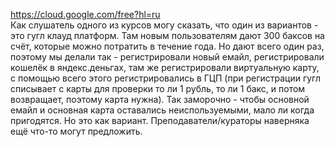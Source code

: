 https://cloud.google.com/free?hl=ru  
Как слушатель одного из курсов могу сказать, что один из вариантов - это гугл клауд платформ. Там новым пользователям дают 300 баксов на счёт, которые можно потратить в течение года. Но дают всего один раз, поэтому мы делали так - регистрировали новый емайл, регистрировали кошелёк в яндекс.деньгах, там же регистрировали виртуальную карту, с помощью всего этого регистрировались в ГЦП (при регистрации гугл списывает с карты для проверки то ли 1 рубль, то ли 1 бакс, и потом возвращает, поэтому карта нужна). Так заморочно - чтобы основной емайл и основная карта оставались неиспользуемыми, мало ли когда пригодятся. Но это как вариант. Преподаватели/кураторы наверняка ещё что-то могут предложить.
